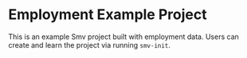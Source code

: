 # Employment Example Project

This is an example Smv project built with employment data. Users can create and learn the project via running `smv-init`.
